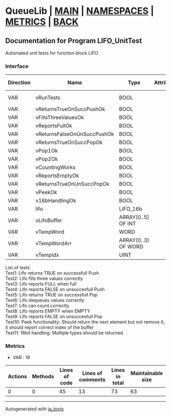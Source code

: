 # QueueLib | [MAIN] | [NAMESPACES] | [METRICS] | [BACK]  

## Documentation for Program LIFO_UnitTest  

Automated unit tests for function block LIFO  

### Interface  

| Direction | Name | Type | Attribute | Initial Value | Documentation |
| --------- | ---- | ---- | --------- | ------------- | ------------- |
| VAR | vRunTests | BOOL |  | FALSE | Tap to TRUE, to run test |  
| VAR | vReturnsTrueOnSuccPushOk | BOOL |  | FALSE | Results |  
| VAR | vFillsThreeValuesOk | BOOL |  | FALSE |  |  
| VAR | vReportsFullOk | BOOL |  | FALSE |  |  
| VAR | vReturnsFalseOnUnSuccPushOk | BOOL |  | FALSE |  |  
| VAR | vReturnsTrueOnSuccPopOk | BOOL |  | FALSE |  |  
| VAR | vPop1Ok | BOOL |  | FALSE |  |  
| VAR | vPop2Ok | BOOL |  | FALSE |  |  
| VAR | vCountingWorks | BOOL |  | FALSE |  |  
| VAR | vReportsEmptyOk | BOOL |  | FALSE |  |  
| VAR | vReturnsTrueOnUnSuccPopOk | BOOL |  | FALSE |  |  
| VAR | vPeekOk | BOOL |  | FALSE |  |  
| VAR | v16bHandlingOk | BOOL |  | FALSE |  |  
| VAR | lifo | LIFO_16b |  |  |  |  
| VAR | vLifoBuffer | ARRAY[0..5] OF INT |  |  |  |  
| VAR | vTempWord | WORD |  |  |  |  
| VAR | vTempWordArr | ARRAY[0..3] OF WORD |  |  |  |  
| VAR | vTempIdx | UINT |  |  |  |  

List of tests  
Test1: Lifo returns TRUE on successfull Push  
Test2: Lifo fills three values correctly  
Test3: Lifo reports FULL when full  
Test4: Lifo reports FALSE on unsuccesfull Push  
Test5: Lifo returns TRUE on successfull Pop  
Test6: Lifo dequeues values correctly  
Test7: Lifo can count correctly  
Test8: Lifo reports EMPTY when EMPTY  
Test9: Lifo reports FALSE on unsuccesfull Pop  
Test10: Peek functionality: Should return the next element but not remove it, it should report correct index of the buffer  
Test11: 16bit handling: Multiple types should be returned  

### Metrics  

- VAR : 18

| Actions | Methods | Lines of code | Lines of comments | Lines in total | Maintainable size |
| ------- | ------- | ------------- | ----------------- | -------------- | ----------------- |
| 0 | 0 | 45 |13 |73 | 63 |





---
Autogenerated with [ia_tools](https://github.com/tkucic/ia_tools)  

[MAIN]: ../../../../index.md
[NAMESPACES]: ../../nsList.md
[METRICS]: ../../../metrics.md
[BACK]: ../nsMain.md
